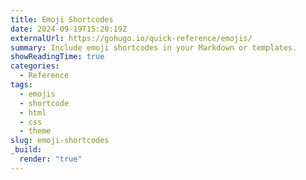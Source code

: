 ```yaml
---
title: Emoji Shortcodes
date: 2024-09-19T15:20:19Z
externalUrl: https://gohugo.io/quick-reference/emojis/
summary: Include emoji shortcodes in your Markdown or templates.
showReadingTime: true
categories:
  - Reference
tags:
  - emojis
  - shortcode
  - html
  - css
  - theme
slug: emoji-shortcodes
_build:
  render: "true"
---
```


